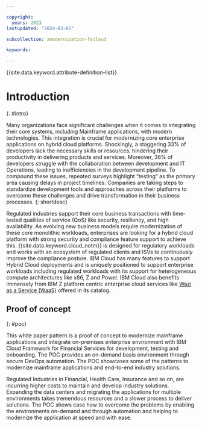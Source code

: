 ```yaml
---

copyright:
  years: 2023
lastupdated: "2024-03-05"

subcollection: zmodernization-fscloud

keywords:

---
```


{{site.data.keyword.attribute-definition-list}}

# Introduction
{: #intro}

Many organizations face significant challenges when it comes to integrating their core systems, including Mainframe applications, with modern technologies. This integration is crucial for modernizing core enterprise applications on hybrid cloud platforms. Shockingly, a staggering 33% of developers lack the necessary skills or resources, hindering their productivity in delivering products and services. Moreover, 36% of developers struggle with the collaboration between development and IT Operations, leading to inefficiencies in the development pipeline. To compound these issues, repeated surveys highlight “testing” as the primary area causing delays in project timelines. Companies are taking steps to standardize development tools and approaches across their platforms to overcome these challenges and drive transformation in their business processes.
{: shortdesc}

Regulated industries support their core business transactions with time-tested qualities of service (QoS) like security, resiliency, and high availability. As evolving new business models require modernization of these core monolithic workloads, enterprises are looking for a hybrid cloud platform with strong security and compliance feature support to achieve this. {{site.data.keyword.cloud_notm}} is designed for regulatory workloads and works with an ecosystem of regulated clients and ISVs to continuously improve the compliance posture. IBM Cloud has many features to support Hybrid Cloud deployments and is uniquely positioned to support enterprise workloads including regulated workloads with its support for heterogeneous compute architectures like x86, Z and Power. IBM Cloud also benefits immensely from IBM Z platform centric enterprise cloud services like [Wazi as a Service (WaaS)](./wazi-intro.md) offered in its catalog.

## Proof of concept
{: #poc}

This white paper pattern is a proof of concept to modernize mainframe applications and integrate on-premises enterprise environment with IBM Cloud Framework for Financial Services for development, testing and onboarding. The POC provides an on-demand basis environment through secure DevOps automation. The POC showcases some of the patterns to modernize mainframe applications and end-to-end industry solutions.

Regulated Industries in Financial, Health Care, Insurance and so on, are incurring higher costs to maintain and develop industry solutions. Expanding the data centers and migrating the applications for multiple environments takes tremendous resources and a slower process to deliver solutions. The POC shows case how to overcome the problems by enabling the environments on-demand and through automation and helping to modernize the application at speed and with ease.
